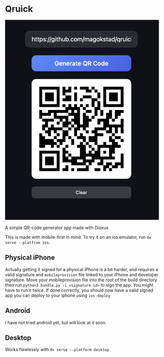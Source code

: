 # Qruick

![Showcase of Qruick](./img/showcase.png)

A simple QR-code generator app made with Dioxus

This is made with mobile-first in mind. To try it on an ios emulator, run `dx
serve --platfrom ios`.

## Physical iPhone

Actually getting it signed for a physical iPhone is a bit harder, and requires
a valid signature and `mobileprovision` file linked to your iPhone and developer
signature. Move your mobileprovision file into the root of the build directory
then run `python3 bundle.py -i <signature-id>` to sign the app. You might have
to run it twice. If done correctly, you should now have a valid signed app you
can deploy to your iphone using `ios-deploy`

## Android

I have not tried android yet, but will look at it soon.

## Desktop

Works flawlessly with `dx serve --platform desktop`

